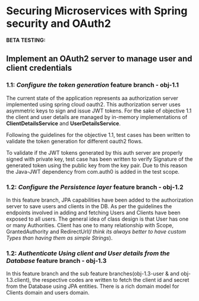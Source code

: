 # Securing Microservices with Spring security and OAuth2

__BETA TESTING:__

## Implement an OAuth2 server to manage user and client credentials

### 1.1: *Configure the token generation* feature branch - obj-1.1

The current state of the application represents aa authorization server implemented using spring cloud oauth2. 
This authorization server uses asymmetric keys to sign and issue JWT tokens. For the sake of objective 1.1 the client and user details are managed by in-memory implementations
of **ClientDetailsService** and **UserDetailsService**. 

Following the guidelines for the objective 1.1, test cases has been written to validate the token generation for different oauth2 flows.

To validate if the JWT tokens generated by this auth server are properly signed with private key, test case has been written to verify Signature of the generated token 
using the public key from the key pair. Due to this reason the Java-JWT dependency from com.auth0 is added in the test scope.

### 1.2: *Configure the Persistence layer* feature branch - obj-1.2

In this feature branch, JPA capabilities have been added to the authorization server to save users and clients in the DB. As per the guidelines the endpoints involved in adding and fetching Users and Clients have been exposed to all users. The general idea of class design is that User has one or many Authorities. Client has one to many relationship with Scope, GrantedAuthority and RedirectUrl(*I think its always better to have custom Types than having them as simple Strings*).

### 1.2: *Authenticate Using client and User details from the Database* feature branch - obj-1.3

In this feature branch and the sub feature branches(obj-1.3-user & and obj-1.3.client), the respective codes are written to fetch the client id and secret from the Database using JPA entities. There is a rich domain model for Clients domain and users domain.
